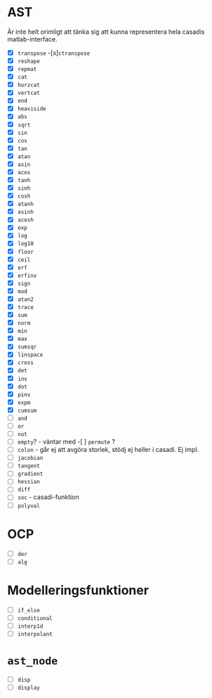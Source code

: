 # AST
Är inte helt orimligt att tänka sig att kunna representera hela casadis matlab-interface.
-[x] `transpose`
-[x]`ctranspose`
-[x] `reshape`
-[x] `repmat`
-[x] `cat`
-[x] `horzcat`
-[x] `vertcat`
-[x] `end`
-[x] `heaviside`
-[x] `abs`
-[x] `sqrt`
-[x] `sin`
-[x] `cos`
-[x] `tan`
-[x] `atan`
-[x] `asin`
-[x] `acos`
-[x] `tanh`
-[x] `sinh`
-[x] `cosh`
-[x] `atanh`
-[x] `asinh`
-[x] `acosh`
-[x] `exp`
-[x] `log`
-[x] `log10`
-[x] `floor`
-[x] `ceil`
-[x] `erf`
-[x] `erfinv`
-[x] `sign`
-[x] `mod`
-[x] `atan2`
-[x] `trace`
-[x] `sum`
-[x] `norm`
-[x] `min`
-[x] `max`
-[x] `sumsqr`
-[x] `linspace`
-[x] `cross`
-[x] `det`
-[x] `inv`
-[x] `dot`
-[x] `pinv`
-[x] `expm`
-[x] `cumsum`
-[ ] `and`
-[ ] `or`
-[ ] `not`
-[ ] `empty`? - väntar med
-[ ] `permute` ?
-[ ] `colon` - går ej att avgöra storlek, stödj ej heller i casadi. Ej impl.
-[ ] `jacobian`
-[ ] `tangent`
-[ ] `gradient`
-[ ] `hessian`
-[ ] `diff`
-[ ] `soc` - casadi-funktion
-[ ] `polyval`

# OCP
-[ ] `der`
-[ ] `alg`

# Modelleringsfunktioner
-[ ] `if_else`
-[ ] `conditional`
-[ ] `interp1d`
-[ ] `interpolant`

# `ast_node`
-[ ] `disp`
-[ ] `display`
